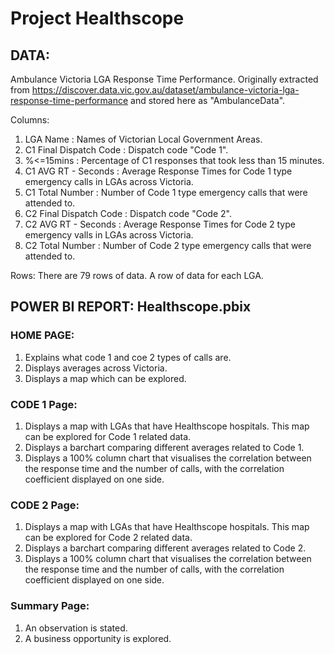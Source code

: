 # Project Healthscope

## DATA:

Ambulance Victoria LGA Response Time Performance. 
Originally extracted from https://discover.data.vic.gov.au/dataset/ambulance-victoria-lga-response-time-performance and stored here as "AmbulanceData".

Columns:
  1. LGA Name                : Names of Victorian Local Government Areas.
  2. C1 Final Dispatch Code  : Dispatch code "Code 1".
  4. %<=15mins               : Percentage of C1 responses that took less than 15 minutes.
  5. C1 AVG RT - Seconds     : Average Response Times for Code 1 type emergency calls in LGAs across Victoria.
  6. C1 Total Number         : Number of Code 1 type emergency calls that were attended to.
  7. C2 Final Dispatch Code  : Dispatch code "Code 2".
  8. C2 AVG RT - Seconds     : Average Response Times for Code 2 type emergency valls in LGAs across Victoria.
  9. C2 Total Number         : Number of Code 2 type emergency calls that were attended to.

Rows:
  There are 79 rows of data. A row of data for each LGA.

## POWER BI REPORT: Healthscope.pbix

### HOME PAGE:
  
  1. Explains what code 1 and coe 2 types of calls are.
  2. Displays averages across Victoria.
  3. Displays a map which can be explored.

### CODE 1 Page:

  1. Displays a map with LGAs that have Healthscope hospitals. This map can be explored for Code 1 related data.
  2. Displays a barchart comparing different averages related to Code 1.
  3. Displays a 100% column chart that visualises the correlation between the response time and the number of calls, with the correlation  coefficient displayed on one side.

### CODE 2 Page:

  1. Displays a map with LGAs that have Healthscope hospitals. This map can be explored for Code 2 related data.
  2. Displays a barchart comparing different averages related to Code 2.
  3. Displays a 100% column chart that visualises the correlation between the response time and the number of calls, with the correlation  coefficient displayed on one side.

### Summary Page:

  1. An observation is stated.
  2. A business opportunity is explored.






